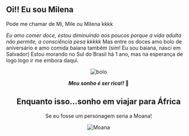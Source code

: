 ## Oi!! Eu sou Milena

Pode me chamar de Mi, Mile ou Milena kkkk

*Eu amo comer doce, estou diminuindo aos poucos porque a vida adulta não permite, a consciência pesa kkkkk*
Mas entre os doces amo bolo de aniversário e amo comida baiana também (sim! Eu sou baiana, nasci em Salvador)
Estou morando no Sul do Brasil há 1 ano, mas na esperança de logo logo ir me embora daqui. 

<div align = "center"> 

![bolo](https://media0.giphy.com/media/v1.Y2lkPTc5MGI3NjExdmgyYnRpaHpsdzB6ZjNlNGtlYXY1ZnFuY2YwZDg4MG03MGk5aXdiNyZlcD12MV9pbnRlcm5hbF9naWZfYnlfaWQmY3Q9Zw/KZHDsJWKswnFCeGEVt/giphy.webp)

</div>

**<center> *Meu sonho é ser rica!!* 🤗**

## <center>Enquanto isso...sonho em viajar para África

<center>Se eu fosse um personagem seria a Moana!

<div align = "center"> 

![Moana](https://media2.giphy.com/media/v1.Y2lkPTc5MGI3NjExZ2Q5cTZudjM4ajQ2dHdsN3VueDJmbzc1YXp5NTF5NDhobGJrMzNhZyZlcD12MV9pbnRlcm5hbF9naWZfYnlfaWQmY3Q9Zw/l4JyXbxb2eGJhzuYE/giphy.webp)

</d>